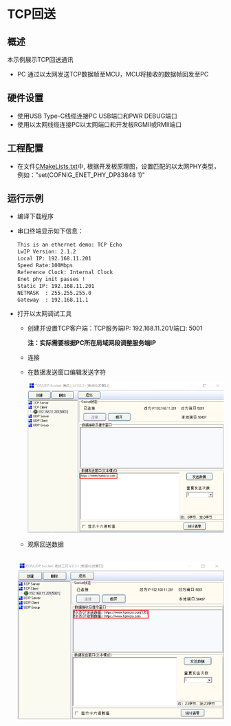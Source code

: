 # TCP回送

## 概述

本示例展示TCP回送通讯

- PC 通过以太网发送TCP数据帧至MCU，MCU将接收的数据帧回发至PC

## 硬件设置

* 使用USB Type-C线缆连接PC USB端口和PWR DEBUG端口
* 使用以太网线缆连接PC以太网端口和开发板RGMII或RMII端口

## 工程配置

- 在文件[CMakeLists.txt](./CmakeLists.txt)中,  根据开发板原理图，设置匹配的以太网PHY类型，例如："set(COFNIG_ENET_PHY_DP83848 1)"

## 运行示例

* 编译下载程序

* 串口终端显示如下信息：

  ```
  This is an ethernet demo: TCP Echo
  LwIP Version: 2.1.2
  Local IP: 192.168.11.201
  Speed Rate:100Mbps
  Reference Clock: Internal Clock
  Enet phy init passes !
  Static IP: 192.168.11.201
  NETMASK  : 255.255.255.0
  Gateway  : 192.168.11.1
  ```

* 打开以太网调试工具

  - 创建并设置TCP客户端：TCP服务端IP: 192.168.11.201/端口: 5001

    **注：实际需要根据PC所在局域网段调整服务端IP**

  - 连接

  - 在数据发送窗口编辑发送字符

    ![](image/README_zh/17570924116107101.png)

  - 观察回送数据

  ​        ![](image/README_zh/182410098510799.png) 

  
